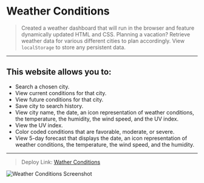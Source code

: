 # Weather Conditions

> Created a weather dashboard that will run in the browser and feature dynamically updated HTML and CSS. Planning a vacation? Retrieve weather data for various different cities to plan accordingly. View `localStorage` to store any persistent data. 
-------------------------------------------------------------------------------------------------------------

## This website allows you to:

* Search a chosen city.
* View current conditions for that city.
* View future conditions for that city.
* Save city to search history.
* View city name, the date, an icon representation of weather conditions, the temperature, the humidity, the wind speed, and the UV index.
* View the UV index.
* Color coded conditions that are favorable, moderate, or severe.
* View 5-day forecast that displays the date, an icon representation of weather conditions, the temperature, the wind speed, and the humidity.

----------------------------------------------------------------------------------------------------------------


> Deploy Link: [Wather Conditions](https://hayvant.github.io/weatherconditions/)


![Weather Conditions Screenshot](./Assets/06-server-side-apis-homework-demo.png)